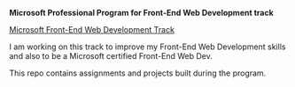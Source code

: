 **Microsoft Professional Program for Front-End Web Development track**

[Microsoft Front-End Web Development Track](https://academy.microsoft.com/en-us/tracks/front-end-development)

I am working on this track to improve my Front-End Web Development skills and also to be a Microsoft certified Front-End Web Dev.

This repo contains assignments and projects built during the program.